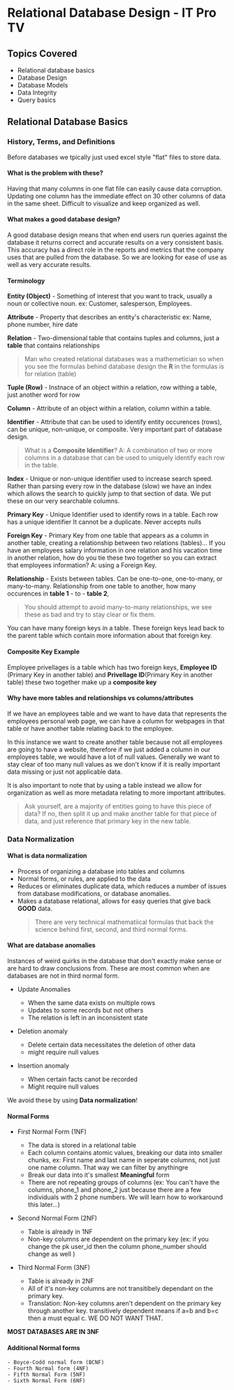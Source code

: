 # Relational Database Design - IT Pro TV

## Topics Covered

-   Relational database basics
-   Database Design
-   Database Models
-   Data Integrity
-   Query basics

## Relational Database Basics

### History, Terms, and Definitions

Before databases we tpically just used excel style "flat" files to store data.

#### What is the problem with these?

Having that many columns in one flat file can easily cause data corruption. Updating one column has the immediate effect on 30 other columns of data in the same sheet. Difficult to visualize and keep organized as well.

#### What makes a good database design?

A good database design means that when end users run queries against the database it returns correct and accurate results on a very consistent basis. This accuracy has a direct role in the reports and metrics that the company uses that are pulled from the database. So we are looking for ease of use as well as very accurate results.

#### Terminology

**Entity (Object)** - Something of interest that you want to track, usually a noun or collective noun. ex: Customer, salesperson, Employees.

**Attribute** - Property that describes an entity's characteristic ex: Name, phone number, hire date

**Relation** - Two-dimensional table that contains tuples and columns, just a **table** that contains relationships

> Man who created relational databases was a mathemetician so when you see the formulas behind database design the **R** in the formulas is for relation (table)

**Tuple (Row)** - Instnace of an object within a relation, row withing a table, just another word for row

**Column** - Attribute of an object within a relation, column within a table.

**Identifier** - Attribute that can be used to identify entity occurences (rows), can be unique, non-unique, or composite. Very important part of database design.

> What is a **Composite Identifier**? A: A combination of two or more columns in a database that can be used to uniquely identify each row in the table.

**Index** - Unique or non-unique identifier used to increase search speed. Rather than parsing every row in the database (slow) we have an index which allows the search to quickly jump to that section of data. We put these on our very searchable columns.

**Primary Key** - Unique Identifier used to identify rows in a table. Each row has a unique identifier It cannot be a duplicate. Never accepts nulls

**Foreign Key** - Primary Key from one table that appears as a column in another table, creating a relationship between two relations (tables)... If you have an employees salary information in one relation and his vacation time in another relation, how do you tie these two together so you can extract that employees information? A: using a Foreign Key.

**Relationship** - Exists between tables. Can be one-to-one, one-to-many, or many-to-many. Relationship from one table to another, how many occurences in **table 1** - to - **table 2**,

> You should attempt to avoid many-to-many relationships, we see these as bad and try to stay clear or fix them.

You can have many foreign keys in a table. These foreign keys lead back to the parent table which contain more information about that foreign key.

#### Composite Key Example

Employee privellages is a table which has two foreign keys, **Employee ID** (Primary Key in another table) and **Privellage ID**(Primary Key in another table) these two together make up a **composite key**

#### Why have more tables and relationships vs columns/attributes

If we have an employees table and we want to have data that represents the employees personal web page, we can have a column for webpages in that table or have another table relating back to the employee.

In this instance we want to create another table because not all employees are going to have a website, therefore if we just added a column in our employees table, we would have a lot of null values. Generally we want to stay clear of too many null values as we don't know if it is really important data missing or just not applicable data.

It is also important to note that by using a table instead we allow for organization as well as more metadata relating to more important attributes.

> Ask yourself, are a majority of entities going to have this piece of data? If no, then split it up and make another table for that piece of data, and just reference that primary key in the new table.

### Data Normalization

#### What is data normalization

-   Process of organizing a database into tables and columns
-   Normal forms, or rules, are applied to the data
-   Reduces or eliminates duplicate data, which reduces a number of issues from database modifications, or database anomalies.
-   Makes a database relational, allows for easy queries that give back **GOOD** data.
    > There are very technical mathematiical formulas that back the science behind first, second, and third normal forms.

#### What are database anomalies

Instances of weird quirks in the database that don't exactly make sense or are hard to draw conclusions from. These are most common when are databases are not in third normal form.

-   Update Anomalies

    -   When the same data exists on multiple rows
    -   Updates to some records but not others
    -   The relation is left in an inconsistent state

-   Deletion anomaly

    -   Delete certain data necessitates the deletion of other data
    -   might require null values

-   Insertion anomaly
    -   When certain facts canot be recorded
    -   Might require null values

We avoid these by using **Data normalization**!

#### Normal Forms

-   First Normal Form (1NF)

    -   The data is stored in a relational table
    -   Each column contains atomic values, breaking our data into smaller chunks, ex: First name and last name in seperate columns, not just one name column. That way we can filter by anythingre
    -   Break our data into it's smallest **Meaningful** form
    -   There are not repeating groups of columns (ex: You can't have the columns, phone_1 and phone_2 just because there are a few individuals with 2 phone numbers. We will learn how to workaround this later...)

-   Second Normal Form (2NF)

    -   Table is already in 1NF
    -   Non-key columns are dependent on the primary key (ex: if you change the pk user_id then the column phone_number should change as well )

-   Third Normal Form (3NF)
    -   Table is already in 2NF
    -   All of it's non-key columns are not transitibely dependant on the primary key.
    -   Translation: Non-key columns aren't dependent on the primary key through another key. transitively dependent means if a=b and b=c then a must equal c. WE DO NOT WANT THAT.

**MOST DATABASES ARE IN 3NF**

#### Additional Normal forms

    - Boyce-Codd normal form (BCNF)
    - Fourth Normal form (4NF)
    - Fifth Normal Form (5NF)
    - Sixth Normal Form (6NF)
